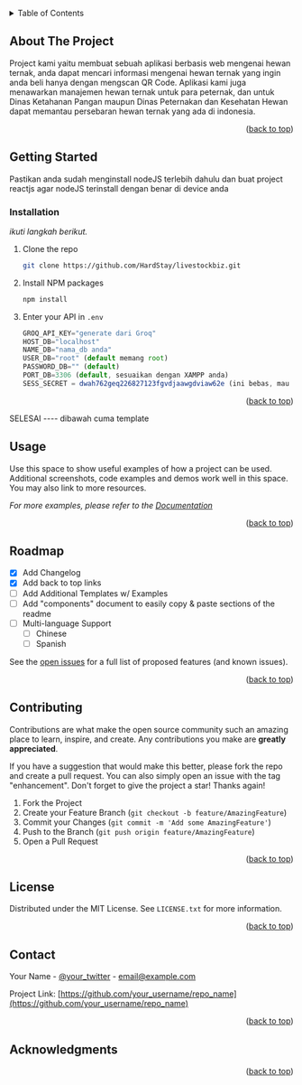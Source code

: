 <a id="readme-top"></a>

<!-- TABLE OF CONTENTS -->
<details>
  <summary>Table of Contents</summary>
  <ol>
    <li>
      <a href="#about-the-project">About The Project</a>
      <ul>
        <li><a href="#built-with">Built With</a></li>
      </ul>
    </li>
    <li>
      <a href="#getting-started">Getting Started</a>
      <ul>
        <li><a href="#prerequisites">Prerequisites</a></li>
        <li><a href="#installation">Installation</a></li>
      </ul>
    </li>
    <li><a href="#usage">Usage</a></li>
    <li><a href="#roadmap">Roadmap</a></li>
    <li><a href="#contributing">Contributing</a></li>
    <li><a href="#license">License</a></li>
    <li><a href="#contact">Contact</a></li>
    <li><a href="#acknowledgments">Acknowledgments</a></li>
  </ol>
</details>



<!-- ABOUT THE PROJECT -->
## About The Project

Project kami yaitu membuat sebuah aplikasi berbasis web mengenai hewan ternak, anda dapat mencari informasi mengenai hewan ternak yang ingin anda beli hanya dengan mengscan QR Code.
Aplikasi kami juga menawarkan manajemen hewan ternak untuk para peternak, dan untuk Dinas Ketahanan Pangan maupun Dinas Peternakan dan Kesehatan Hewan dapat memantau persebaran hewan ternak yang ada di indonesia.

<p align="right">(<a href="#readme-top">back to top</a>)</p>

<!-- GETTING STARTED -->
## Getting Started

Pastikan anda sudah menginstall nodeJS terlebih dahulu dan buat project reactjs agar nodeJS terinstall dengan benar di device anda

### Installation

_ikuti langkah berikut._

1. Clone the repo
   ```sh
   git clone https://github.com/HardStay/livestockbiz.git
   ```
2. Install NPM packages
   ```sh
   npm install
   ```
4. Enter your API in `.env`
   ```js
   GROQ_API_KEY="generate dari Groq"
   HOST_DB="localhost"
   NAME_DB="nama_db anda"
   USER_DB="root" (default memang root)
   PASSWORD_DB="" (default)
   PORT_DB=3306 (default, sesuaikan dengan XAMPP anda)
   SESS_SECRET = dwah762geq226827123fgvdjaawgdviaw62e (ini bebas, mau pakai yang ini juga boleh)
   ```

<p align="right">(<a href="#readme-top">back to top</a>)</p>

SELESAI ---- dibawah cuma template

<!-- USAGE EXAMPLES -->
## Usage

Use this space to show useful examples of how a project can be used. Additional screenshots, code examples and demos work well in this space. You may also link to more resources.

_For more examples, please refer to the [Documentation](https://example.com)_

<p align="right">(<a href="#readme-top">back to top</a>)</p>



<!-- ROADMAP -->
## Roadmap

- [x] Add Changelog
- [x] Add back to top links
- [ ] Add Additional Templates w/ Examples
- [ ] Add "components" document to easily copy & paste sections of the readme
- [ ] Multi-language Support
    - [ ] Chinese
    - [ ] Spanish

See the [open issues](https://github.com/othneildrew/Best-README-Template/issues) for a full list of proposed features (and known issues).

<p align="right">(<a href="#readme-top">back to top</a>)</p>



<!-- CONTRIBUTING -->
## Contributing

Contributions are what make the open source community such an amazing place to learn, inspire, and create. Any contributions you make are **greatly appreciated**.

If you have a suggestion that would make this better, please fork the repo and create a pull request. You can also simply open an issue with the tag "enhancement".
Don't forget to give the project a star! Thanks again!

1. Fork the Project
2. Create your Feature Branch (`git checkout -b feature/AmazingFeature`)
3. Commit your Changes (`git commit -m 'Add some AmazingFeature'`)
4. Push to the Branch (`git push origin feature/AmazingFeature`)
5. Open a Pull Request

<p align="right">(<a href="#readme-top">back to top</a>)</p>



<!-- LICENSE -->
## License

Distributed under the MIT License. See `LICENSE.txt` for more information.

<p align="right">(<a href="#readme-top">back to top</a>)</p>



<!-- CONTACT -->
## Contact

Your Name - [@your_twitter](https://twitter.com/your_username) - email@example.com

Project Link: [https://github.com/your_username/repo_name](https://github.com/your_username/repo_name)

<p align="right">(<a href="#readme-top">back to top</a>)</p>



<!-- ACKNOWLEDGMENTS -->
## Acknowledgments


<p align="right">(<a href="#readme-top">back to top</a>)</p>
